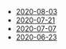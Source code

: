 
- [2020-08-03](Cartesian-Biweekly-2020-08-03)
- [2020-07-21](Cartesian-Biweekly-2020-07-21)
- [2020-07-07](Cartesian-Biweekly-2020-07-07)
- [2020-06-23](Cartesian-Biweekly-2020-06-23)
